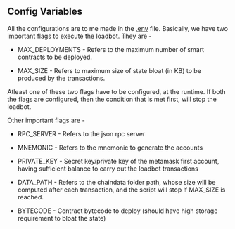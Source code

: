 
## Config Variables

All the configurations are to me made in the [.env](https://github.com/rajatlko13/contract-loadbot/blob/master/.env) file. Basically, we have two important flags to execute the loadbot. They are -

- MAX_DEPLOYMENTS - Refers to the maximum number of smart contracts to be deployed.

- MAX_SIZE - Refers to maximum size of state bloat (in KB) to be produced by the transactions.

Atleast one of these two flags have to be configured, at the runtime. If both the flags are configured, then the condition that is met first, will stop the loadbot.

Other important  flags are - 
- RPC_SERVER - Refers to the json rpc server

- MNEMONIC - Refers to the mnemonic to generate the accounts

- PRIVATE_KEY - Secret key/private key of the metamask first account, having sufficient balance to carry out the loadbot transactions

- DATA_PATH - Refers to the chaindata folder path, whose size will be computed after each transaction, and the script will stop if MAX_SIZE is reached.

- BYTECODE - Contract bytecode to deploy (should have high storage requirement to bloat the state)